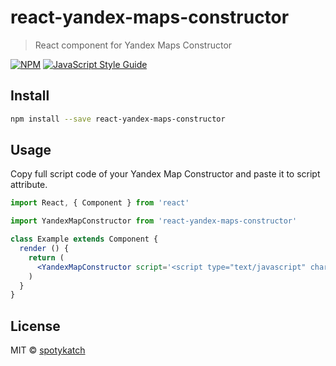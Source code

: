 # react-yandex-maps-constructor

> React component for Yandex Maps Constructor

[![NPM](https://img.shields.io/npm/v/react-yandex-maps-constructor.svg)](https://www.npmjs.com/package/react-yandex-maps-constructor) [![JavaScript Style Guide](https://img.shields.io/badge/code_style-standard-brightgreen.svg)](https://standardjs.com)

## Install

```bash
npm install --save react-yandex-maps-constructor
```

## Usage
Copy full script code of your Yandex Map Constructor and paste it to script attribute.

```jsx
import React, { Component } from 'react'

import YandexMapConstructor from 'react-yandex-maps-constructor'

class Example extends Component {
  render () {
    return (
      <YandexMapConstructor script='<script type="text/javascript" charset="utf-8" async src="https://api-maps.yandex.ru/services/constructor/1.0/js/?um=constructor%3A82bea7622863f2ed81e94d89127e73a7821886976f226e3e00b727819a2835ea&amp;width=500&amp;height=300&amp;lang=ru_RU&amp;scroll=true"></script>' />
    )
  }
}
```

## License

MIT © [spotykatch](https://github.com/spotykatch)
